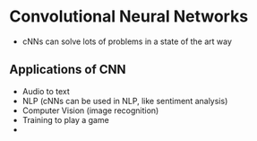 # Convolutional Neural Networks
- cNNs can solve lots of problems in a state of the art way

## Applications of CNN
- Audio to text
- NLP (cNNs can be used in NLP, like sentiment analysis)
- Computer Vision (image recognition)
- Training to play a game
- 


